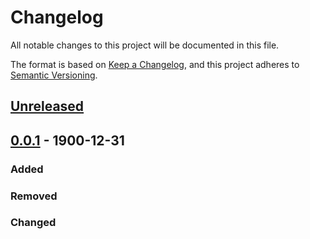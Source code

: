 # Changelog
All notable changes to this project will be documented in this file.

The format is based on [Keep a Changelog](https://keepachangelog.com/en/1.0.0/),
and this project adheres to [Semantic Versioning](https://semver.org/spec/v2.0.0.html).

## [Unreleased]

## [0.0.1] - 1900-12-31

### Added

### Removed

### Changed

[Unreleased]: https://github.com/fmatter/clld-document-plugin/compare/v1.0.0...HEAD
[0.0.1]: https://github.com/fmatter/clld-document-plugin/releases/tag/v0.0.1

